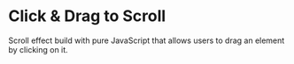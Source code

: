 # Click & Drag to Scroll 

Scroll effect build with pure JavaScript that allows users to drag an element by clicking on it. 